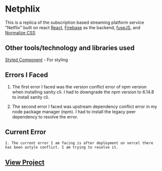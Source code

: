 # Netphlix

This is a replica of the subscription based streaming platform service "Netflix" built on react [React](https://),  [Firebase](https://) as the backend, [fuseJS](https://), and [Normalize CSS](https://)

## Other tools/technology and libraries used

 [Styled Component](https://styled-components.com/) - For styling
## Errors I Faced

  1. The first error I faced was the version conflict error of npm version when installing sanity cli. I had to downgrade the npm version to 6.14.8 to install sanity cli.

  2. The second error I faced was upstream dependency conflict error in my node package manager (npm). I had to install the legacy peer dependency to resolve the error.

## Current Error
  
    1. The current error I am facing is after deployment on vercel there has been astyle conflict. I am trying to resolve it.

## [View Project](https://hdkonnect.vercel.app/)

<!-- ## How to use

Execute [`create-next-app`](https://github.com/vercel/next.js/tree/canary/packages/create-next-app) with [npm](https://docs.npmjs.com/cli/init), [Yarn](https://yarnpkg.com/lang/en/docs/cli/create/), or [pnpm](https://pnpm.io) to bootstrap the example:

```bash
npx create-next-app --example with-tailwindcss with-tailwindcss-app
```

```bash
yarn create next-app --example with-tailwindcss with-tailwindcss-app
```

```bash
pnpm create next-app --example with-tailwindcss with-tailwindcss-app
```

Deploy it to the cloud with [Vercel](https://vercel.com/new?utm_source=github&utm_medium=readme&utm_campaign=next-example) ([Documentation](https://nextjs.org/docs/deployment)). -->
